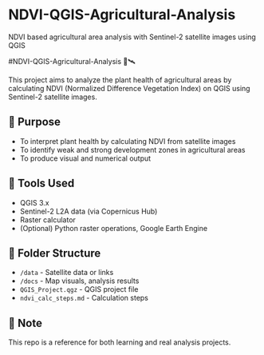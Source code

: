 # NDVI-QGIS-Agricultural-Analysis
NDVI based agricultural area analysis with Sentinel-2 satellite images using QGIS

#NDVI-QGIS-Agricultural-Analysis 🌾🛰️

This project aims to analyze the plant health of agricultural areas by calculating NDVI (Normalized Difference Vegetation Index) on QGIS using Sentinel-2 satellite images.

## 🎯 Purpose
- To interpret plant health by calculating NDVI from satellite images
- To identify weak and strong development zones in agricultural areas
- To produce visual and numerical output

## 🔧 Tools Used
- QGIS 3.x
- Sentinel-2 L2A data (via Copernicus Hub)
- Raster calculator
- (Optional) Python raster operations, Google Earth Engine

## 📁 Folder Structure
- `/data` - Satellite data or links
- `/docs` - Map visuals, analysis results
- `QGIS_Project.qgz` - QGIS project file
- `ndvi_calc_steps.md` - Calculation steps

## 📌 Note
This repo is a reference for both learning and real analysis projects.

